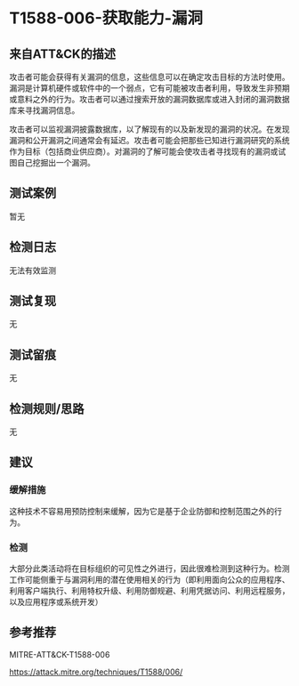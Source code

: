 # T1588-006-获取能力-漏洞

## 来自ATT&CK的描述

攻击者可能会获得有关漏洞的信息，这些信息可以在确定攻击目标的方法时使用。漏洞是计算机硬件或软件中的一个弱点，它有可能被攻击者利用，导致发生非预期或意料之外的行为。攻击者可以通过搜索开放的漏洞数据库或进入封闭的漏洞数据库来寻找漏洞信息。

攻击者可以监视漏洞披露数据库，以了解现有的以及新发现的漏洞的状况。在发现漏洞和公开漏洞之间通常会有延迟。攻击者可能会把那些已知进行漏洞研究的系统作为目标（包括商业供应商）。对漏洞的了解可能会使攻击者寻找现有的漏洞或试图自己挖掘出一个漏洞。

## 测试案例

暂无

## 检测日志

无法有效监测

## 测试复现

无

## 测试留痕

无

## 检测规则/思路

无

## 建议

### 缓解措施

这种技术不容易用预防控制来缓解，因为它是基于企业防御和控制范围之外的行为。

### 检测

大部分此类活动将在目标组织的可见性之外进行，因此很难检测到这种行为。检测工作可能侧重于与漏洞利用的潜在使用相关的行为（即利用面向公众的应用程序、利用客户端执行、利用特权升级、利用防御规避、利用凭据访问、利用远程服务，以及应用程序或系统开发）

## 参考推荐

MITRE-ATT&CK-T1588-006

<https://attack.mitre.org/techniques/T1588/006/>
